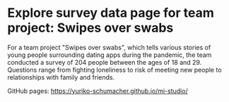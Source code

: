 # Explore survey data page for team project: Swipes over swabs

For a team project "Swipes over swabs", which tells various stories of young people surrounding dating apps during the pandemic, the team conducted a survey of 204 people between the ages of 18 and 29.
Questions range from fighting loneliness to risk of meeting new people to relationships with family and friends.

GitHub pages: https://yuriko-schumacher.github.io/mi-studio/
